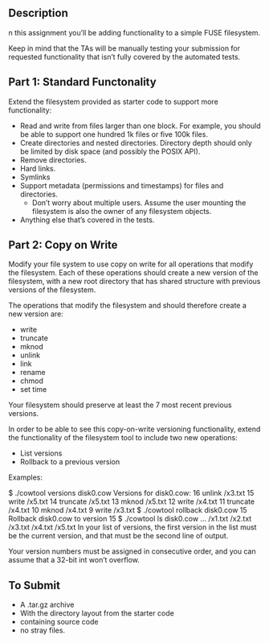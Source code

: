 ## Description

n this assignment you’ll be adding functionality to a simple FUSE filesystem.

Keep in mind that the TAs will be manually testing your submission for requested functionality that isn’t fully covered by the automated tests.

## Part 1: Standard Functonality

Extend the filesystem provided as starter code to support more functionality:

- Read and write from files larger than one block. For example, you should be able to support one hundred 1k files or five 100k files.
- Create directories and nested directories. Directory depth should only be limited by disk space (and possibly the POSIX API).
- Remove directories.
- Hard links.
- Symlinks
- Support metadata (permissions and timestamps) for files and directories.
    - Don’t worry about multiple users. Assume the user mounting the filesystem is also the owner of any filesystem objects.
- Anything else that’s covered in the tests.

## Part 2: Copy on Write

Modify your file system to use copy on write for all operations that modify the filesystem. Each of these operations should create a new version of the filesystem, with a new root directory that has shared structure with previous versions of the filesystem.

The operations that modify the filesystem and should therefore create a new version are:

- write
- truncate
- mknod
- unlink
- link
- rename
- chmod
- set time

Your filesystem should preserve at least the 7 most recent previous versions.

In order to be able to see this copy-on-write versioning functionality, extend the functionality of the filesystem tool to include two new operations:

- List versions
- Rollback to a previous version

Examples:

\$ ./cowtool versions disk0.cow 
Versions for disk0.cow:
16 unlink /x3.txt
15 write /x5.txt
14 truncate /x5.txt
13 mknod /x5.txt
12 write /x4.txt
11 truncate /x4.txt
10 mknod /x4.txt
9 write /x3.txt
\$ ./cowtool rollback disk0.cow 15
Rollback disk0.cow to version 15
\$ ./cowtool ls disk0.cow
...
/x1.txt
/x2.txt
/x3.txt
/x4.txt
/x5.txt
In your list of versions, the first version in the list must be the current version, and that must be the second line of output.

Your version numbers must be assigned in consecutive order, and you can assume that a 32-bit int won’t overflow.

## To Submit

- A .tar.gz archive
- With the directory layout from the starter code
- containing source code
- no stray files.
